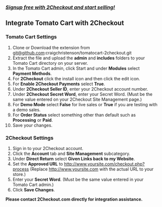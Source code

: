 ### _[Signup free with 2Checkout and start selling!](https://www.2checkout.com/referral?r=git2co)_

Integrate Tomato Cart with 2Checkout
----------------------------------------

### Tomato Cart Settings

1. Clone or Download the extension from git@github.com:craigchristenson/tomatocart-2checkout.git
2. Extract the file and upload the **admin** and **includes** folders to your Tomato Cart directory on your server.
3. In the Tomato Cart admin, click Start and under **Modules** select **Payment Methods**.
4. For **2Checkout** click the install icon and then click the edit icon.
5. For **Enable 2Checkout Payments** select **True**.
6. Under **2Checkout Seller ID**, enter your 2Checkout account number.
7. Under **2Checkout Secret Word**, enter your Secret Word. (Must be the same value entered on your 2Checkout Site Management page.)
8. For **Demo Mode** select **False** for live sales or **True** if you are testing with a demo sales.
9. For **Order Status** select something other than default such as **Processing** or **Paid**.
10. Save your changes.

### 2Checkout Settings

1. Sign in to your 2Checkout account.
2. Click the **Account** tab and **Site Management** subcategory.
3. Under **Direct Return** select **Given Links back to my Website**.
4. Set the **Approved URL** to http://www.yoursite.com/checkout.php?process (Replace http://www.yoursite.com with the actual URL to your store.)
5. Enter your **Secret Word**. (Must be the same value entered in your Tomato Cart admin.)
6. Click **Save Changes**.

**Please contact 2Checkout.com directly for integration assistance.**
